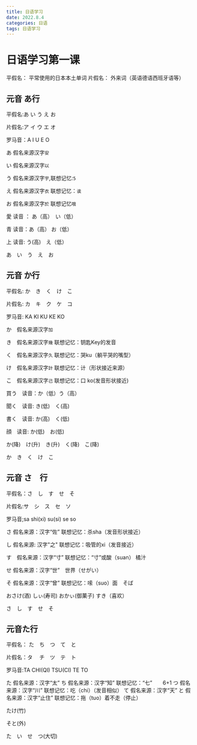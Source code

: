 ```yaml
---
title: 日语学习
date: 2022.8.4
categories: 日语
tags: 日语学习
---
```



# 日语学习第一课

平假名： 平常使用的日本本土单词
片假名： 外来词（英语德语西班牙语等）

## 元音 あ行

平假名:あ い う え お

片假名:ア イ ウ エ オ

罗马音：A I U E O 

あ 假名来源汉字`安`

い 假名来源汉字`以`

う 假名来源汉字`宇`,联想记忆:`5`

え 假名来源汉字`衣` 联想记忆：`诶`

お 假名来源汉字`於` 联想记忆`哦`

愛 读音 ： あ（高）　い（低）

青 读音：あ（高） お（低）

上 读音: う(高)　え（低）

あ　い　う　え　お

## 元音 か行

平假名: か　き　く　け　こ

片假名: カ　キ　ク　ケ　コ

罗马音: KA KI KU KE KO

か　假名来源汉字`加`

き　假名来源汉字`幾` 联想记忆：钥匙Key的发音

く　假名来源汉字`久` 联想记忆：哭ku（躺平哭的嘴型）

け　假名来源汉字`計` 联想记忆：计（形状接近来源）

こ　假名来源汉字`己` 联想记忆：口 ko(发音形状接近)

買う　读音：か（低）う（高）

聞く　读音: き(低)　く(高)

書く　读音: か(高)　く(低)

顔　读音: か(低)　お(低)

か(降)　け(升)　き(升)　く(降)　こ(降)　　  

か　き　く　け　こ　　

## 元音 さ　行

平假名：さ　し　す　せ　そ

片假名:サ　シ　ス　セ　ソ

罗马音;sa shi(xi) su(si) se so

さ 假名来源：汉字“佐” 联想记忆：杀sha（发音形状接近）

し 假名来源: 汉字"之" 联想记忆：吸管的xi（发音接近）

す　假名来源：汉字“寸” 联想记忆：“寸”或酸（suan） 橘汁

せ 假名来源：汉字“世”　世界（せがい）

そ 假名来源：汉字“曾” 联想记忆：嗦（suo）面　そば


おさけ(酒)  しぃ(寿司)  おかぃ(御菓子)  すき（喜欢）

さ　し　す　せ　そ

## 元音た行

平假名： た　ち　つ　て　と

片假名：タ　 チ　ツ　テ　ト

罗马音:TA CHI(QI) TSU(CI) TE TO


た 假名来源：汉字“太”
ち 假名来源：汉字“知” 联想记忆：“七”　　6+1
つ 假名来源：汉字“川” 联想记忆：吃（chi）（发音相似）
て 假名来源：汉字“天”
と 假名来源：汉字“止住” 联想记忆：拖（tuo）着不走（停止）

たけ(竹)

そと(外)

た　い　せ　つ(大切)

